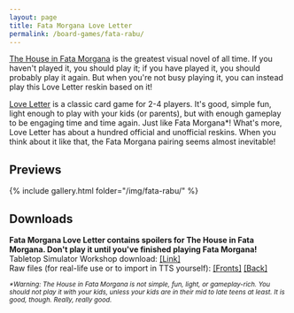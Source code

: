 ```yaml
---
layout: page
title: Fata Morgana Love Letter
permalink: /board-games/fata-rabu/
---
```


<a href="https://store.steampowered.com/app/303310/The_House_in_Fata_Morgana/">The House in Fata Morgana</a> is the greatest visual novel of all time. If you haven't played it, you should play it; if you have played it, you should probably play it again. But when you're not busy playing it, you can instead play this Love Letter reskin based on it! 

<a href="https://boardgamegeek.com/boardgame/129622/love-letter">Love Letter</a> is a classic card game for 2-4 players. It's good, simple fun, light enough to play with your kids (or parents), but with enough gameplay to be engaging time and time again. Just like Fata Morgana\*! What's more, Love Letter has about a hundred official and unofficial reskins. When you think about it like that, the Fata Morgana pairing seems almost inevitable!

<h2>Previews</h2>

{% include gallery.html folder="/img/fata-rabu/" %}

<h2>Downloads</h2>

<b>Fata Morgana Love Letter contains spoilers for The House in Fata Morgana. Don't play it until you've finished playing Fata Morgana!</b><br/>
Tabletop Simulator Workshop download: <a href="https://steamcommunity.com/sharedfiles/filedetails/?id=1828326889">[Link]</a><br/>
Raw files (for real-life use or to import in TTS yourself): <a href="/downloads/fata-rabu/Importable.png">[Fronts]</a> <a href="/downloads/fata-rabu/Back.png">[Back]</a><br/>

<em><small>\*Warning: The House in Fata Morgana is not simple, fun, light, or gameplay-rich. You should not play it with your kids, unless your kids are in their mid to late teens at least. It is good, though. Really, really good.</small></em>